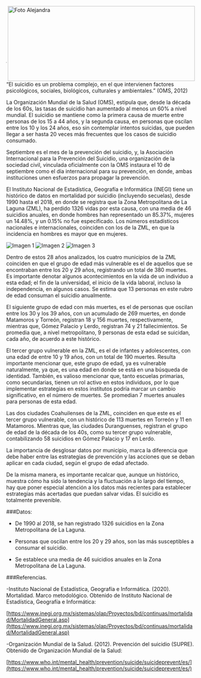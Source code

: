 <p>
   <a title="ir a Otras Publicaciones" href="http://www.trcimplan.gob.mx/autores/alejandra-martinez-aviles.html"><img class="img-responsive contenido-imagen" src="../imagenes/128/arq-alejandra-martinez-aviles-top2.png" align="right" alt="Foto Alejandra" width="500" height="200"></a>

</p>

</br></br></br></br></br></br></br></br>

---

“El suicidio es un problema complejo, en el que intervienen factores psicológicos, sociales, biológicos, culturales y ambientales.” (OMS, 2012)

La Organización Mundial de la Salud (OMS), estipula que, desde la década de los 60s, las tasas de suicidio han aumentado al menos un 60% a nivel mundial. El suicidio se mantiene como la primera causa de muerte entre personas de los 15 a 44 años, y la segunda causa, en personas que oscilan entre los 10 y los 24 años, eso sin contemplar intentos suicidas, que pueden llegar a ser hasta 20 veces más frecuentes que los casos de suicidio consumado.

Septiembre es el mes de la prevención del suicidio, y, la Asociación Internacional para la Prevención del Suicidio, una organización de la sociedad civil, vinculada oficialmente con la OMS instaura el 10 de septiembre como el día internacional para su prevención, en donde, ambas instituciones unen esfuerzos para propagar la prevención.

El Instituto Nacional de Estadística, Geografía e Informática (INEGI) tiene un histórico de datos en mortalidad por suicidio (incluyendo secuelas), desde 1990 hasta el 2018, en donde se registra que la Zona Metropolitana de La Laguna (ZML), ha perdido 1326 vidas por esta causa, con una media de 46 suicidios anuales, en donde hombres han representado un 85.37%, mujeres un 14.48%, y un 0.15% no fue especificado. Los números estadísticos nacionales e internacionales, coinciden con los de la ZML, en que la incidencia en hombres es mayor que en mujeres.

<img class="img-responsive" src="suicidios-en-la-zml-sep-2020/ima01.jpg" alt="Imagen 1">

<img class="img-responsive" src="suicidios-en-la-zml-sep-2020/ima02.jpg" alt="Imagen 2">

<img class="img-responsive" src="suicidios-en-la-zml-sep-2020/ima03.jpg" alt="Imagen 3">


Dentro de estos 28 años analizados, los cuatro municipios de la ZML coinciden en que el grupo de edad más vulnerable es el de aquellos que se encontraban entre los 20 y 29 años, registrando un total de 380 muertes. Es importante denotar algunos acontecimientos en la vida de un individuo a esta edad; el fin de la universidad, el inicio de la vida laboral, incluso la independencia, en algunos casos. Se estima que 13 personas en este rubro de edad consuman el suicidio anualmente.

El siguiente grupo de edad con más muertes, es el de personas que oscilan entre los 30 y los 39 años, con un acumulado de 269 muertes, en donde Matamoros y Torreón, registran 18 y 156 muertes, respectivamente, mientras que, Gómez Palacio y Lerdo, registran 74 y 21 fallecimientos. Se promedia que, a nivel metropolitano, 9 personas de esta edad se suicidan, cada año, de acuerdo a este histórico.

El tercer grupo vulnerable en la ZML, es el de infantes y adolescentes, con una edad de entre 10 y 19 años, con un total de 190 muertes. Resulta importante mencionar que, este grupo de edad, ya es vulnerable naturalmente, ya que, es una edad en donde se está en una búsqueda de identidad. También, es valioso mencionar que, tanto escuelas primarias, como secundarias, tienen un rol activo en estos individuos, por lo que implementar estrategias en estos institutos podría marcar un cambio significativo, en el número de muertes. Se promedian 7 muertes anuales para personas de esta edad.

Las dos ciudades Coahuilenses de la ZML, coinciden en que este es el tercer grupo vulnerable, con un histórico de 113 muertes en Torreón y 11 en Matamoros. Mientras que, las ciudades Duranguenses, registran el grupo de edad de la década de los 40s, como su tercer grupo vulnerable, contabilizando 58 suicidios en Gómez Palacio y 17 en Lerdo.

La importancia de desglosar datos por municipio, marca la diferencia que debe haber entre las estrategias de prevención y las acciones que se deban aplicar en cada ciudad, según el grupo de edad afectado.

De la misma manera, es importante recalcar que, aunque un histórico, muestra cómo ha sido la tendencia y la fluctuación a lo largo del tiempo, hay que poner especial atención a los datos más recientes para establecer estrategias más acertadas que puedan salvar vidas. El suicidio es totalmente prevenible.

###Datos:

- De 1990 al 2018, se han registrado 1326 suicidios en la Zona Metropolitana de La Laguna.

- Personas que oscilan entre los 20 y 29 años, son las más susceptibles a consumar el suicidio.

- Se establece una media de 46 suicidios anuales en la Zona Metropolitana de La Laguna.

###Referencias.

-Instituto Nacional de Estadística, Geografía e Informática. (2020). Mortalidad. Marco metodológico. Obtenido de Instituto Nacional de Estadística, Geografía e Informática:

[https://www.inegi.org.mx/sistemas/olap/Proyectos/bd/continuas/mortalidad/MortalidadGeneral.asp](https://www.inegi.org.mx/sistemas/olap/Proyectos/bd/continuas/mortalidad/MortalidadGeneral.asp)

-Organización Mundial de la Salud. (2012). Prevención del suicidio (SUPRE). Obtenido de Organización Mundial de la Salud:

[https://www.who.int/mental_health/prevention/suicide/suicideprevent/es/](https://www.who.int/mental_health/prevention/suicide/suicideprevent/es/)
